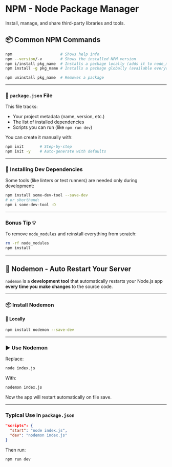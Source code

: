 # NPM - Node Package Manager

Install, manage, and share third-party libraries and tools.

## 📦 Common NPM Commands

```bash
npm                     # Shows help info
npm --version/-v        # Shows the installed NPM version
npm i/install pkg_name  # Installs a package locally (adds it to node_modules)
npm install -g pkg_name # Installs a package globally (available everywhere)

npm uninstall pkg_name  # Removes a package
```

---

### 📄 `package.json` File

This file tracks:

- Your project metadata (name, version, etc.)
- The list of installed dependencies
- Scripts you can run (like `npm run dev`)

You can create it manually with:

```bash
npm init       # Step-by-step
npm init -y    # Auto-generate with defaults
```

---

### 🔧 Installing Dev Dependencies

Some tools (like linters or test runners) are needed only during development:

```bash
npm install some-dev-tool --save-dev
# or shorthand:
npm i some-dev-tool -D
```

---

### Bonus Tip 💡

To remove `node_modules` and reinstall everything from scratch:

```bash
rm -rf node_modules
npm install
```

---

## 🔁 Nodemon - Auto Restart Your Server

`nodemon` is a **development tool** that automatically restarts your Node.js app **every time you make changes** to the source code.

---

### 📦 Install Nodemon

#### 🔹 Locally

```bash
npm install nodemon --save-dev
```

---

### ▶️ Use Nodemon

Replace:

```bash
node index.js
```

With:

```bash
nodemon index.js
```

Now the app will restart automatically on file save.

---

### Typical Use in `package.json`

```json
"scripts": {
  "start": "node index.js",
  "dev": "nodemon index.js"
}
```

Then run:

```bash
npm run dev
```

